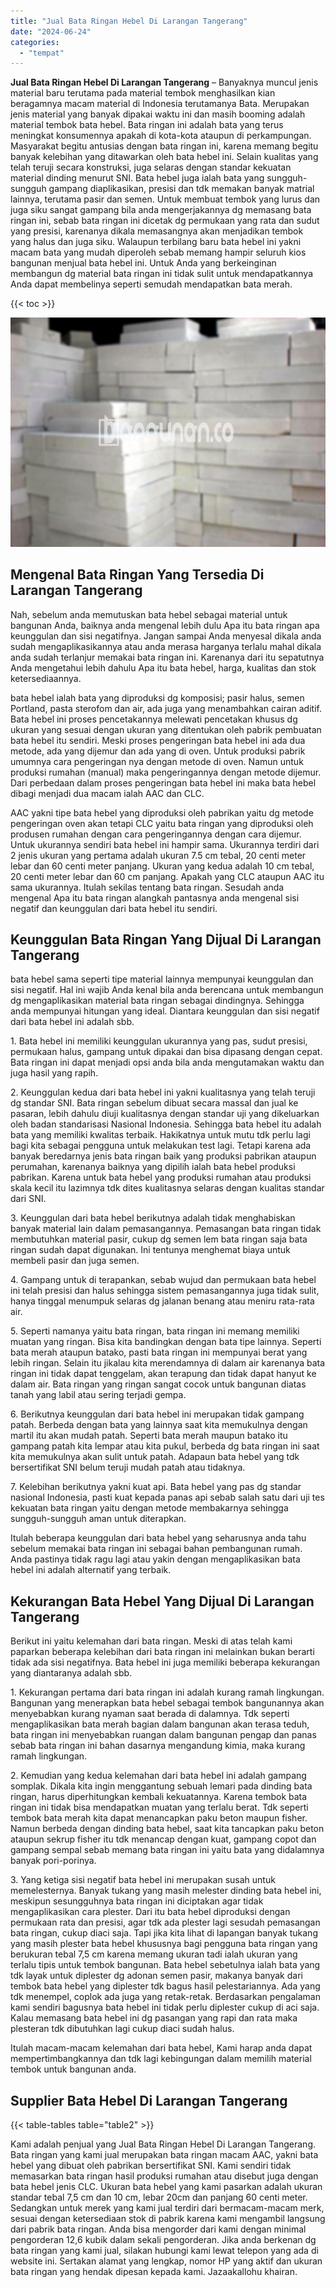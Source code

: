 ```yaml
---
title: "Jual Bata Ringan Hebel Di Larangan Tangerang"
date: "2024-06-24"
categories: 
  - "tempat"
---
```


**Jual Bata Ringan Hebel Di Larangan Tangerang** – Banyaknya muncul jenis material baru terutama pada material tembok menghasilkan kian beragamnya macam material di Indonesia terutamanya Bata. Merupakan jenis material yang banyak dipakai waktu ini dan masih booming adalah material tembok bata hebel. Bata ringan ini adalah bata yang terus meningkat konsumennya apakah di kota-kota ataupun di perkampungan. Masyarakat begitu antusias dengan bata ringan ini, karena memang begitu banyak kelebihan yang ditawarkan oleh bata hebel ini. Selain kualitas yang telah teruji secara konstruksi, juga selaras dengan standar kekuatan material dinding menurut SNI. Bata hebel juga ialah bata yang sungguh-sungguh gampang diaplikasikan, presisi dan tdk memakan banyak matrial lainnya, terutama pasir dan semen. Untuk membuat tembok yang lurus dan juga siku sangat gampang bila anda mengerjakannya dg memasang bata ringan ini, sebab bata ringan ini dicetak dg permukaan yang rata dan sudut yang presisi, karenanya dikala memasangnya akan menjadikan tembok yang halus dan juga siku. Walaupun terbilang baru bata hebel ini yakni macam bata yang mudah diperoleh sebab memang hampir seluruh kios bangunan menjual bata hebel ini. Untuk Anda yang berkeinginan membangun dg material bata ringan ini tidak sulit untuk mendapatkannya Anda dapat membelinya seperti semudah mendapatkan bata merah.

{{< toc >}}

![Jual Bata Ringan Hebel Di Larangan Tangerang](/images/jual-hebel-murah-06.png)

## Mengenal Bata Ringan Yang Tersedia Di Larangan Tangerang

Nah, sebelum anda memutuskan bata hebel sebagai material untuk bangunan Anda, baiknya anda mengenal lebih dulu Apa itu bata ringan apa keunggulan dan sisi negatifnya. Jangan sampai Anda menyesal dikala anda sudah mengaplikasikannya atau anda merasa harganya terlalu mahal dikala anda sudah terlanjur memakai bata ringan ini. Karenanya dari itu sepatutnya Anda mengetahui lebih dahulu Apa itu bata hebel, harga, kualitas dan stok ketersediaannya.

bata hebel ialah bata yang diproduksi dg komposisi; pasir halus, semen Portland, pasta sterofom dan air, ada juga yang menambahkan cairan aditif. Bata hebel ini proses pencetakannya melewati pencetakan khusus dg ukuran yang sesuai dengan ukuran yang ditentukan oleh pabrik pembuatan bata hebel itu sendiri. Meski proses pengeringan bata hebel ini ada dua metode, ada yang dijemur dan ada yang di oven. Untuk produksi pabrik umumnya cara pengeringan nya dengan metode di oven. Namun untuk produksi rumahan (manual) maka pengeringannya dengan metode dijemur. Dari perbedaan dalam proses pengeringan bata hebel ini maka bata hebel dibagi menjadi dua macam ialah AAC dan CLC.

AAC yakni tipe bata hebel yang diproduksi oleh pabrikan yaitu dg metode pengeringan oven akan tetapi CLC yaitu bata ringan yang diproduksi oleh produsen rumahan dengan cara pengeringannya dengan cara dijemur. Untuk ukurannya sendiri bata hebel ini hampir sama. Ukurannya terdiri dari 2 jenis ukuran yang pertama adalah ukuran 7.5 cm tebal, 20 centi meter lebar dan 60 centi meter panjang. Ukuran yang kedua adalah 10 cm tebal, 20 centi meter lebar dan 60 cm panjang. Apakah yang CLC ataupun AAC itu sama ukurannya. Itulah sekilas tentang bata ringan. Sesudah anda mengenal Apa itu bata ringan alangkah pantasnya anda mengenal sisi negatif dan keunggulan dari bata hebel itu sendiri.

## Keunggulan Bata Ringan Yang Dijual Di Larangan Tangerang

bata hebel sama seperti tipe material lainnya mempunyai keunggulan dan sisi negatif. Hal ini wajib Anda kenal bila anda berencana untuk membangun dg mengaplikasikan material bata ringan sebagai dindingnya. Sehingga anda mempunyai hitungan yang ideal. Diantara keunggulan dan sisi negatif dari bata hebel ini adalah sbb.

1\. Bata hebel ini memiliki keunggulan ukurannya yang pas, sudut presisi, permukaan halus, gampang untuk dipakai dan bisa dipasang dengan cepat. Bata ringan ini dapat menjadi opsi anda bila anda mengutamakan waktu dan juga hasil yang rapih.

2\. Keunggulan kedua dari bata hebel ini yakni kualitasnya yang telah teruji dg standar SNI. Bata ringan sebelum dibuat secara massal dan jual ke pasaran, lebih dahulu diuji kualitasnya dengan standar uji yang dikeluarkan oleh badan standarisasi Nasional Indonesia. Sehingga bata hebel itu adalah bata yang memiliki kwalitas terbaik. Hakikatnya untuk mutu tdk perlu lagi bagi kita sebagai pengguna untuk melakukan test lagi. Tetapi karena ada banyak beredarnya jenis bata ringan baik yang produksi pabrikan ataupun perumahan, karenanya baiknya yang dipilih ialah bata hebel produksi pabrikan. Karena untuk bata hebel yang produksi rumahan atau produksi skala kecil itu lazimnya tdk dites kualitasnya selaras dengan kualitas standar dari SNI.

3\. Keunggulan dari bata hebel berikutnya adalah tidak menghabiskan banyak material lain dalam pemasangannya. Pemasangan bata ringan tidak membutuhkan material pasir, cukup dg semen lem bata ringan saja bata ringan sudah dapat digunakan. Ini tentunya menghemat biaya untuk membeli pasir dan juga semen.

4\. Gampang untuk di terapankan, sebab wujud dan permukaan bata hebel ini telah presisi dan halus sehingga sistem pemasangannya juga tidak sulit, hanya tinggal menumpuk selaras dg jalanan benang atau meniru rata-rata air.

5\. Seperti namanya yaitu bata ringan, bata ringan ini memang memiliki muatan yang ringan. Bisa kita bandingkan dengan bata tipe lainnya. Seperti bata merah ataupun batako, pasti bata ringan ini mempunyai berat yang lebih ringan. Selain itu jikalau kita merendamnya di dalam air karenanya bata ringan ini tidak dapat tenggelam, akan terapung dan tidak dapat hanyut ke dalam air. Bata ringan yang ringan sangat cocok untuk bangunan diatas tanah yang labil atau sering terjadi gempa.

6\. Berikutnya keunggulan dari bata hebel ini merupakan tidak gampang patah. Berbeda dengan bata yang lainnya saat kita memukulnya dengan martil itu akan mudah patah. Seperti bata merah maupun batako itu gampang patah kita lempar atau kita pukul, berbeda dg bata ringan ini saat kita memukulnya akan sulit untuk patah. Adapaun bata hebel yang tdk bersertifikat SNI belum teruji mudah patah atau tidaknya.

7\. Kelebihan berikutnya yakni kuat api. Bata hebel yang pas dg standar nasional Indonesia, pasti kuat kepada panas api sebab salah satu dari uji tes kekuatan bata ringan yaitu dengan metode membakarnya sehingga sungguh-sungguh aman untuk diterapkan.

Itulah beberapa keunggulan dari bata hebel yang seharusnya anda tahu sebelum memakai bata ringan ini sebagai bahan pembangunan rumah. Anda pastinya tidak ragu lagi atau yakin dengan mengaplikasikan bata hebel ini adalah alternatif yang terbaik.

## Kekurangan Bata Hebel Yang Dijual Di Larangan Tangerang

Berikut ini yaitu kelemahan dari bata ringan. Meski di atas telah kami paparkan beberapa kelebihan dari bata ringan ini melainkan bukan berarti tidak ada sisi negatifnya. Bata hebel ini juga memiliki beberapa kekurangan yang diantaranya adalah sbb.

1\. Kekurangan pertama dari bata ringan ini adalah kurang ramah lingkungan. Bangunan yang menerapkan bata hebel sebagai tembok bangunannya akan menyebabkan kurang nyaman saat berada di dalamnya. Tdk seperti mengaplikasikan bata merah bagian dalam bangunan akan terasa teduh, bata ringan ini menyebabkan ruangan dalam bangunan pengap dan panas sebab bata ringan ini bahan dasarnya mengandung kimia, maka kurang ramah lingkungan.

2\. Kemudian yang kedua kelemahan dari bata hebel ini adalah gampang somplak. Dikala kita ingin menggantung sebuah lemari pada dinding bata ringan, harus diperhitungkan kembali kekuatannya. Karena tembok bata ringan ini tidak bisa mendapatkan muatan yang terlalu berat. Tdk seperti tembok bata merah kita dapat menancapkan paku beton maupun fisher. Namun berbeda dengan dinding bata hebel, saat kita tancapkan paku beton ataupun sekrup fisher itu tdk menancap dengan kuat, gampang copot dan gampang sempal sebab memang bata ringan ini yaitu bata yang didalamnya banyak pori-porinya.

3\. Yang ketiga sisi negatif bata hebel ini merupakan susah untuk memelesternya. Banyak tukang yang masih melester dinding bata hebel ini, meskipun sesungguhnya bata ringan ini diciptakan agar tidak mengaplikasikan cara plester. Dari itu bata hebel diproduksi dengan permukaan rata dan presisi, agar tdk ada plester lagi sesudah pemasangan bata ringan, cukup diaci saja. Tapi jika kita lihat di lapangan banyak tukang yang masih plester bata hebel khususnya bagi pengguna bata ringan yang berukuran tebal 7,5 cm karena memang ukuran tadi ialah ukuran yang terlalu tipis untuk tembok bangunan. Bata hebel sebetulnya ialah bata yang tdk layak untuk diplester dg adonan semen pasir, makanya banyak dari tembok bata hebel yang diplester tdk bagus hasil pelestariannya. Ada yang tdk menempel, coplok ada juga yang retak-retak. Berdasarkan pengalaman kami sendiri bagusnya bata hebel ini tidak perlu diplester cukup di aci saja. Kalau memasang bata hebel ini dg pasangan yang rapi dan rata maka plesteran tdk dibutuhkan lagi cukup diaci sudah halus.

Itulah macam-macam kelemahan dari bata hebel, Kami harap anda dapat mempertimbangkannya dan tdk lagi kebingungan dalam memilih material tembok untuk bangunan anda.

## Supplier Bata Hebel Di Larangan Tangerang

{{< table-tables table="table2" >}}

Kami adalah penjual yang Jual Bata Ringan Hebel Di Larangan Tangerang. Bata ringan yang kami jual merupakan bata ringan macam AAC, yakni bata hebel yang dibuat oleh pabrikan bersertifikat SNI. Kami sendiri tidak memasarkan bata ringan hasil produksi rumahan atau disebut juga dengan bata hebel jenis CLC. Ukuran bata hebel yang kami pasarkan adalah ukuran standar tebal 7,5 cm dan 10 cm, lebar 20cm dan panjang 60 centi meter. Sedangkan untuk merek yang kami jual terdiri dari bermacam-macam merk, sesuai dengan ketersediaan stok di pabrik karena kami mengambil langsung dari pabrik bata ringan. Anda bisa mengorder dari kami dengan minimal pengorderan 12,6 kubik dalam sekali pengorderan. Jika anda berkenan dg bata ringan yang kami jual, silakan hubungi kami lewat telepon yang ada di website ini. Sertakan alamat yang lengkap, nomor HP yang aktif dan ukuran bata ringan yang hendak dipesan kepada kami. Jazaakallohu khairan.

